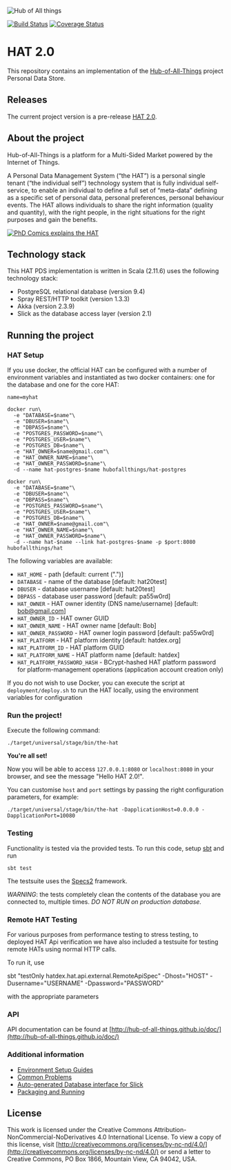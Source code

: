 ![Hub of All things](http://hubofallthings.com/wp-content/uploads/banner21.png)

[![Build Status](https://travis-ci.org/Hub-of-all-Things/HAT2.0.svg?branch=master)](https://travis-ci.org/Hub-of-all-Things/HAT2.0)
[![Coverage Status](https://coveralls.io/repos/Hub-of-all-Things/HAT2.0/badge.svg?branch=master&service=github)](https://coveralls.io/github/Hub-of-all-Things/HAT2.0?branch=master)

# HAT 2.0

This repository contains an implementation of the [Hub-of-All-Things](http://hubofallthings.com) project Personal Data Store.

## Releases

The current project version is a pre-release [HAT 2.0](https://github.com/Hub-of-all-Things/HAT2.0/releases/tag/v2.0).


## About the project

Hub-of-All-Things is a platform for a Multi-Sided Market powered by the Internet of Things.

A Personal Data Management System (“the HAT”) is a personal single tenant (“the individual self”) technology system that is fully individual self-service, to enable an individual to define a full set of “meta-data” defining as a specific set of personal data, personal preferences, personal behaviour events. The HAT allows individuals to share the right information (quality and quantity), with the right people, in the right situations for the right purposes and gain the benefits.

[![PhD Comics explains the HAT](http://img.youtube.com/vi/y1txYjoSQQc/0.jpg)](http://www.youtube.com/watch?v=y1txYjoSQQc)

## Technology stack

This HAT PDS implementation is written in Scala (2.11.6) uses the following technology stack:

- PostgreSQL relational database (version 9.4)
- Spray REST/HTTP toolkit (version 1.3.3)
- Akka (version 2.3.9)
- Slick as the database access layer (version 2.1)

## Running the project


### HAT Setup

If you use docker, the official HAT can be configured with a number of environment variables and instantiated as two docker containers: one for the database and one for the core HAT:

    name=myhat

    docker run\
      -e "DATABASE=$name"\
      -e "DBUSER=$name"\
      -e "DBPASS=$name"\
      -e "POSTGRES_PASSWORD=$name"\
      -e "POSTGRES_USER=$name"\
      -e "POSTGRES_DB=$name"\
      -e "HAT_OWNER=$name@gmail.com"\
      -e "HAT_OWNER_NAME=$name"\
      -e "HAT_OWNER_PASSWORD=$name"\
      -d --name hat-postgres-$name hubofallthings/hat-postgres

    docker run\
      -e "DATABASE=$name"\
      -e "DBUSER=$name"\
      -e "DBPASS=$name"\
      -e "POSTGRES_PASSWORD=$name"\
      -e "POSTGRES_USER=$name"\
      -e "POSTGRES_DB=$name"\
      -e "HAT_OWNER=$name@gmail.com"\
      -e "HAT_OWNER_NAME=$name"\
      -e "HAT_OWNER_PASSWORD=$name"\
      -d --name hat-$name --link hat-postgres-$name -p $port:8080 hubofallthings/hat

The following variables are available:

- `HAT_HOME` - path [default: current (".")]
- `DATABASE` - name of the database [default: hat20test]
- `DBUSER` - database username [default: hat20test]
- `DBPASS` - database user password [default: pa55w0rd]
- `HAT_OWNER` - HAT owner identity (DNS name/username) [default: bob@gmail.com]
- `HAT_OWNER_ID` - HAT owner GUID
- `HAT_OWNER_NAME` - HAT owner name [default: Bob]
- `HAT_OWNER_PASSWORD` - HAT owner login password [default: pa55w0rd]
- `HAT_PLATFORM` - HAT platform identity [default: hatdex.org]
- `HAT_PLATFORM_ID` - HAT platform GUID
- `HAT_PLATFORM_NAME` - HAT platform name [default: hatdex]
- `HAT_PLATFORM_PASSWORD_HASH` - BCrypt-hashed HAT platform password for platform-management operations (application account creation only)

If you do not wish to use Docker, you can execute the script at `deployment/deploy.sh` to run the HAT locally, using the environment variables for configuration

### Run the project!
Execute the following command:

    ./target/universal/stage/bin/the-hat

**You're all set!**

Now you will be able to access `127.0.0.1:8080` or `localhost:8080` in your browser, and see the message "Hello HAT 2.0!".

You can customise `host` and `port` settings by passing the right configuration parameters, for example:

    ./target/universal/stage/bin/the-hat -DapplicationHost=0.0.0.0 -DapplicationPort=10080

### Testing

Functionality is tested via the provided tests. To run this code, setup [sbt](http://www.scala-sbt.org) and run

	sbt test
	
The testsuite uses the [Specs2](https://etorreborre.github.io/specs2/) framework.

*WARNING*: the tests completely clean the contents of the database you are connected to, multiple times. *DO NOT RUN on production database.*

### Remote HAT Testing

For various purposes from performance testing to stress testing, to deployed HAT Api verification we have also included a testsuite for testing remote HATs using normal HTTP calls.

To run it, use

  sbt "testOnly hatdex.hat.api.external.RemoteApiSpec" -Dhost="HOST" -Dusername="USERNAME" -Dpassword="PASSWORD"

with the appropriate parameters

### API

API documentation can be found at [http://hub-of-all-things.github.io/doc/](http://hub-of-all-things.github.io/doc/) 

### Additional information

- [Environment Setup Guides](https://github.com/Hub-of-all-Things/HAT2.0/wiki/Environment-Setup)
- [Common Problems](https://github.com/Hub-of-all-Things/HAT2.0/wiki/Common-Problems)
- [Auto-generated Database interface for Slick](https://github.com/Hub-of-all-Things/HAT2.0/wiki/Auto-generated-Database-interface-for-Slick)
- [Packaging and Running](https://github.com/Hub-of-all-Things/HAT2.0/wiki/Packaging-and-running)

## License

This work is licensed under the Creative Commons Attribution-NonCommercial-NoDerivatives 4.0 International License. To view a copy of this license, visit [http://creativecommons.org/licenses/by-nc-nd/4.0/](http://creativecommons.org/licenses/by-nc-nd/4.0/) or send a letter to Creative Commons, PO Box 1866, Mountain View, CA 94042, USA.
